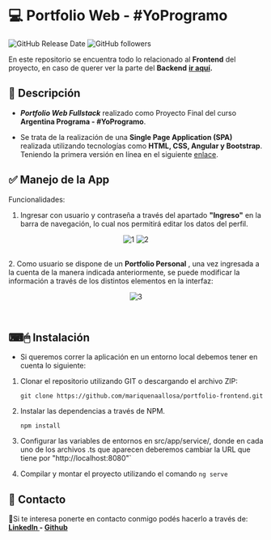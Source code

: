 # 💻 Portfolio Web - #YoProgramo
![GitHub Release Date](https://img.shields.io/github/release-date/mariquenaallosa/portfolio-frontend) ![GitHub followers](https://img.shields.io/github/followers/mariquenaallosa?style=social)

En este repositorio se encuentra todo lo relacionado al **Frontend** del proyecto, en caso de querer ver la parte del **Backend** **[ir aquí](https://github.com/mariquenaallosa/portfolio-backend "aquí").**
## 📝 Descripción
- ***Portfolio Web Fullstack*** realizado como Proyecto Final del curso **Argentina Programa - #YoProgramo**.

- Se trata de la realización de una **Single Page Application (SPA)** realizada utilizando tecnologías como **HTML, CSS, Angular y Bootstrap**. Teniendo la primera versión en línea en el siguiente [enlace](https://mariquena-allosa.web.app/ "enlace").

## ✅ Manejo de la App
Funcionalidades:
1. Ingresar con usuario y contraseña a través del apartado <b>"Ingreso"</b> en la barra de navegación</b>, lo cual nos permitirá editar los datos del perfil.
<div align="center">

![1](https://user-images.githubusercontent.com/99567012/196092290-0b753498-091d-46ac-bf75-9b71596e4aaa.jpg)
![2](https://user-images.githubusercontent.com/99567012/196092298-eca9e799-7843-479e-a44f-997b275f9ceb.jpg)

</div>
<br>
2. Como usuario se dispone de un <b>Portfolio Personal</b> , una vez ingresada a la cuenta de la manera indicada anteriormente, se puede modificar la información a través de los distintos elementos en la interfaz:
<div align="center">

![3](https://user-images.githubusercontent.com/99567012/196092933-7ca2030c-19a9-463d-a043-d463ffde9dfd.jpg)
</div>
<br>

## ⌨🖱 Instalación
- Si queremos correr la aplicación en un entorno local debemos tener en cuenta lo siguiente: 

1. Clonar el repositorio utilizando GIT o descargando el archivo ZIP:

    `git clone https://github.com/mariquenaallosa/portfolio-frontend.git`

2. Instalar las dependencias a través de NPM.

    `npm install`

3. Configurar las variables de entornos en src/app/service/, donde en cada uno de los archivos .ts que aparecen deberemos cambiar la URL que tiene por   "http://localhost:8080"`

4. Compilar y montar el proyecto utilizando el comando `ng serve`

## 📩 Contacto
🙋Si te interesa ponerte en contacto conmigo podés hacerlo a través de:
**[LinkedIn ](https://www.linkedin.com/in/mariquenaallosa/) - [Github ](https://github.com/mariquenaallosa)**
